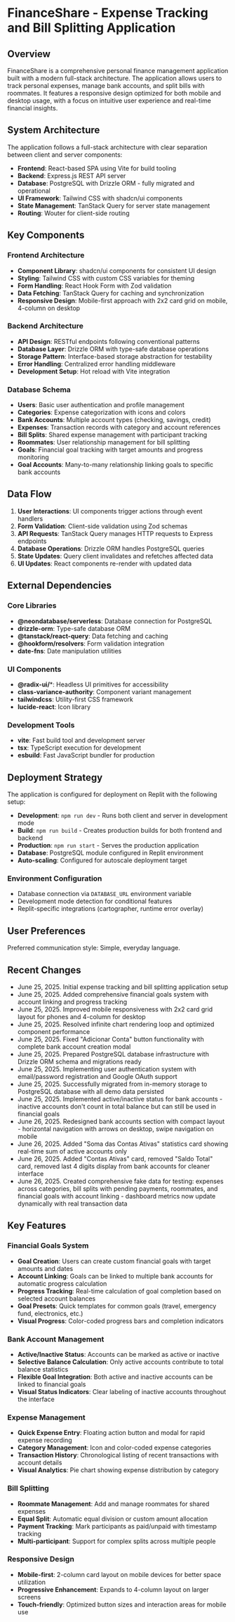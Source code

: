 # FinanceShare - Expense Tracking and Bill Splitting Application

## Overview

FinanceShare is a comprehensive personal finance management application built with a modern full-stack architecture. The application allows users to track personal expenses, manage bank accounts, and split bills with roommates. It features a responsive design optimized for both mobile and desktop usage, with a focus on intuitive user experience and real-time financial insights.

## System Architecture

The application follows a full-stack architecture with clear separation between client and server components:

- **Frontend**: React-based SPA using Vite for build tooling
- **Backend**: Express.js REST API server
- **Database**: PostgreSQL with Drizzle ORM - fully migrated and operational
- **UI Framework**: Tailwind CSS with shadcn/ui components
- **State Management**: TanStack Query for server state management
- **Routing**: Wouter for client-side routing

## Key Components

### Frontend Architecture
- **Component Library**: shadcn/ui components for consistent UI design
- **Styling**: Tailwind CSS with custom CSS variables for theming
- **Form Handling**: React Hook Form with Zod validation
- **Data Fetching**: TanStack Query for caching and synchronization
- **Responsive Design**: Mobile-first approach with 2x2 card grid on mobile, 4-column on desktop

### Backend Architecture
- **API Design**: RESTful endpoints following conventional patterns
- **Database Layer**: Drizzle ORM with type-safe database operations
- **Storage Pattern**: Interface-based storage abstraction for testability
- **Error Handling**: Centralized error handling middleware
- **Development Setup**: Hot reload with Vite integration

### Database Schema
- **Users**: Basic user authentication and profile management
- **Categories**: Expense categorization with icons and colors
- **Bank Accounts**: Multiple account types (checking, savings, credit)
- **Expenses**: Transaction records with category and account references
- **Bill Splits**: Shared expense management with participant tracking
- **Roommates**: User relationship management for bill splitting
- **Goals**: Financial goal tracking with target amounts and progress monitoring
- **Goal Accounts**: Many-to-many relationship linking goals to specific bank accounts

## Data Flow

1. **User Interactions**: UI components trigger actions through event handlers
2. **Form Validation**: Client-side validation using Zod schemas
3. **API Requests**: TanStack Query manages HTTP requests to Express endpoints
4. **Database Operations**: Drizzle ORM handles PostgreSQL queries
5. **State Updates**: Query client invalidates and refetches affected data
6. **UI Updates**: React components re-render with updated data

## External Dependencies

### Core Libraries
- **@neondatabase/serverless**: Database connection for PostgreSQL
- **drizzle-orm**: Type-safe database ORM
- **@tanstack/react-query**: Data fetching and caching
- **@hookform/resolvers**: Form validation integration
- **date-fns**: Date manipulation utilities

### UI Components
- **@radix-ui/***: Headless UI primitives for accessibility
- **class-variance-authority**: Component variant management
- **tailwindcss**: Utility-first CSS framework
- **lucide-react**: Icon library

### Development Tools
- **vite**: Fast build tool and development server
- **tsx**: TypeScript execution for development
- **esbuild**: Fast JavaScript bundler for production

## Deployment Strategy

The application is configured for deployment on Replit with the following setup:

- **Development**: `npm run dev` - Runs both client and server in development mode
- **Build**: `npm run build` - Creates production builds for both frontend and backend
- **Production**: `npm run start` - Serves the production application
- **Database**: PostgreSQL module configured in Replit environment
- **Auto-scaling**: Configured for autoscale deployment target

### Environment Configuration
- Database connection via `DATABASE_URL` environment variable
- Development mode detection for conditional features
- Replit-specific integrations (cartographer, runtime error overlay)

## User Preferences

Preferred communication style: Simple, everyday language.

## Recent Changes

- June 25, 2025. Initial expense tracking and bill splitting application setup
- June 25, 2025. Added comprehensive financial goals system with account linking and progress tracking
- June 25, 2025. Improved mobile responsiveness with 2x2 card grid layout for phones and 4-column for desktop
- June 25, 2025. Resolved infinite chart rendering loop and optimized component performance
- June 25, 2025. Fixed "Adicionar Conta" button functionality with complete bank account creation modal
- June 25, 2025. Prepared PostgreSQL database infrastructure with Drizzle ORM schema and migrations ready
- June 25, 2025. Implementing user authentication system with email/password registration and Google OAuth support
- June 25, 2025. Successfully migrated from in-memory storage to PostgreSQL database with all demo data persisted
- June 25, 2025. Implemented active/inactive status for bank accounts - inactive accounts don't count in total balance but can still be used in financial goals
- June 26, 2025. Redesigned bank accounts section with compact layout - horizontal navigation with arrows on desktop, swipe navigation on mobile
- June 26, 2025. Added "Soma das Contas Ativas" statistics card showing real-time sum of active accounts only
- June 26, 2025. Added "Contas Ativas" card, removed "Saldo Total" card, removed last 4 digits display from bank accounts for cleaner interface
- June 26, 2025. Created comprehensive fake data for testing: expenses across categories, bill splits with pending payments, roommates, and financial goals with account linking - dashboard metrics now update dynamically with real transaction data

## Key Features

### Financial Goals System
- **Goal Creation**: Users can create custom financial goals with target amounts and dates
- **Account Linking**: Goals can be linked to multiple bank accounts for automatic progress calculation
- **Progress Tracking**: Real-time calculation of goal completion based on selected account balances
- **Goal Presets**: Quick templates for common goals (travel, emergency fund, electronics, etc.)
- **Visual Progress**: Color-coded progress bars and completion indicators

### Bank Account Management
- **Active/Inactive Status**: Accounts can be marked as active or inactive
- **Selective Balance Calculation**: Only active accounts contribute to total balance statistics
- **Flexible Goal Integration**: Both active and inactive accounts can be linked to financial goals
- **Visual Status Indicators**: Clear labeling of inactive accounts throughout the interface

### Expense Management
- **Quick Expense Entry**: Floating action button and modal for rapid expense recording
- **Category Management**: Icon and color-coded expense categories
- **Transaction History**: Chronological listing of recent transactions with account details
- **Visual Analytics**: Pie chart showing expense distribution by category

### Bill Splitting
- **Roommate Management**: Add and manage roommates for shared expenses
- **Equal Split**: Automatic equal division or custom amount allocation
- **Payment Tracking**: Mark participants as paid/unpaid with timestamp tracking
- **Multi-participant**: Support for complex splits across multiple people

### Responsive Design
- **Mobile-first**: 2-column card layout on mobile devices for better space utilization
- **Progressive Enhancement**: Expands to 4-column layout on larger screens
- **Touch-friendly**: Optimized button sizes and interaction areas for mobile use